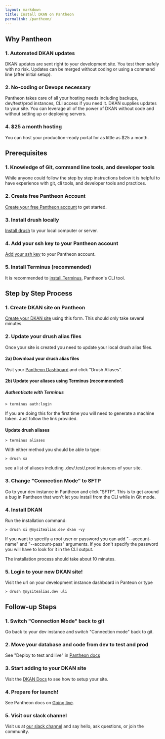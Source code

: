```yaml
---
layout: markdown
title: Install DKAN on Pantheon
permalink: /pantheon/
---
```


## Why Pantheon

### 1. Automated DKAN updates

DKAN updates are sent right to your development site. You test them safely with no risk. Updates can be merged without coding or using a command line (after initial setup).

### 2. No-coding or Devops necessary

Pantheon takes care of all your hosting needs including backups, dev/test/prod instances, CLI access if you need it. DKAN supplies updates to your site. You can leverage all of the power of DKAN without code and without setting up or deploying servers.

### 4. $25 a month hosting

You can host your production-ready portal for as little as $25 a month.

## Prerequisites

### 1. Knowledge of Git, command line tools, and developer tools

While anyone could follow the step by step instructions below it is helpful to have experience with git, cli tools, and developer tools and practices.

### 2. Create free Pantheon Account

[Create your free Pantheon account](https://pantheon.io/) to get started.
### 3. Install drush locally

[Install drush](http://docs.drush.org/en/master/install/) to your local computer or server.

### 4. Add your ssh key to your Pantheon account

[Add your ssh key](https://pantheon.io/docs/ssh-keys/) to your Pantheon account.

### 5. Install Terminus (recommended)

It is recommended to [install Terminus](https://github.com/pantheon-systems/terminus#installation), Pantheon's CLI tool.

## Step by Step Process


### 1. Create DKAN site on Pantheon

[Create your DKAN site](https://dashboard.getpantheon.com/products/dkan/spinup) using this form. This should only take several minutes.


### 2. Update your drush alias files
Once your site is created you need to update your local drush alias files.

#### 2a) Download your drush alias files 

Visit your [Pantheon Dashboard](https://dashboard.pantheon.io) and click "Drush Aliases".

#### 2b) Update your aliases using Terminus (recommended)

##### Authenticate with Terminus

```
> terminus auth:login
```

If you are doing this for the first time you will need to generate a machine token. Just follow the link provided.

#### Update drush aliases

```
> terminus aliases
```

With either method you should be able to type:

```
> drush sa
```

see a list of aliases including .dev/.test/.prod instances of your site.

### 3. Change "Connection Mode" to SFTP

Go to your dev instance in Pantheon and click "SFTP". This is to get around a bug in Pantheon that won't let you install from the CLI while in Git mode.

### 4. Install DKAN

Run the installation command:

```
> drush si @mysitealias.dev dkan -vy
```

If you want to specify a root user or password you can add "--account-name" and "--account-pass" arguments. If you don't specify the password you will have to look for it in the CLI output.

The installation process should take about 10 minutes.

### 5. Login to your new DKAN site!

Visit the url on your development instance dashboard in Panteon or type

```
> drush @mysitealias.dev uli
```

## Follow-up Steps

### 1. Switch "Connection Mode" back to git

Go back to your dev instance and switch "Connection mode" back to git.

### 2. Move your database and code from dev to test and prod

See "Deploy to test and live" in [Pantheon docs](https://pantheon.io/docs/get-started/)

### 3. Start adding to your DKAN site

Visit the [DKAN Docs](http://docs.getdkan.com/en/latest/index.html) to see how to setup your site.

### 4. Prepare for launch!

See Pantheon docs on [Going live](https://pantheon.io/docs/going-live).

### 5. Visit our slack channel

Visit us at [our slack channel](https://dkansignup.herokuapp.com) and say hello, ask questions, or join the community.
